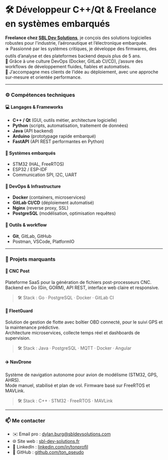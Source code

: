 # 🛠️ Développeur C++/Qt & Freelance en systèmes embarqués

**Freelance chez [SBL Dev Solutions](https://sbldevsolutions.com)**, je conçois des solutions logicielles robustes pour l'industrie, l’aéronautique et l’électronique embarquée.  
✈️ Passionné par les systèmes critiques, je développe des firmwares, des outils d’analyse et des plateformes backend depuis plus de 5 ans.  
🔁 Grâce à une culture DevOps (Docker, GitLab CI/CD), j’assure des workflows de développement fluides, fiables et automatisés.  
🤝 J’accompagne mes clients de l’idée au déploiement, avec une approche sur-mesure et orientée performance.

---

### ⚙️ Compétences techniques

#### 💻 Langages & Frameworks
- **C++ / Qt** (GUI, outils métier, architecture logicielle)
- **Python** (scripts, automatisation, traitement de données)
- **Java** (API backend)
- **Arduino** (prototypage rapide embarqué)
- **FastAPI** (API REST performantes en Python)

#### 🔧 Systèmes embarqués
- STM32 (HAL, FreeRTOS)
- ESP32 / ESP-IDF
- Communication SPI, I2C, UART

#### 🐳 DevOps & Infrastructure
- **Docker** (containers, microservices)
- **GitLab CI/CD** (déploiement automatisé)
- **Nginx** (reverse proxy, SSL)
- **PostgreSQL** (modélisation, optimisation requêtes)

#### 🔁 Outils & workflow
- **Git**, GitLab, GitHub  
- Postman, VSCode, PlatformIO

---

### 🚀 Projets marquants

#### 🔩 CNC Post
Plateforme SaaS pour la génération de fichiers post-processeurs CNC.  
Backend en Go (Gin, GORM), API REST, interface web claire et responsive.  
> 🛠️ Stack : Go · PostgreSQL · Docker · GitLab CI

#### 🚚 FleetGuard  
Solution de gestion de flotte avec boîtier OBD connecté, pour le suivi GPS et la maintenance prédictive.  
Architecture microservices, collecte temps réel et dashboards de supervision.  
> 🛠️ Stack : Java · PostgreSQL · MQTT · Docker · Angular

#### ✈️ NavDrone  
Système de navigation autonome pour avion de modélisme (STM32, GPS, AHRS).  
Mode manuel, stabilisé et plan de vol. Firmware basé sur FreeRTOS et MAVLink.  
> 🛠️ Stack : C++ · STM32 · FreeRTOS · MAVLink

---

### 📫 Me contacter

- ✉️ Email pro : dylan.burg@sbldevsolutions.com
- 🌐 Site web : [sbl-dev-solutions.fr](https://sbldevsolutions.com)
- 💼 LinkedIn : [linkedin.com/in/tonprofil]([https://linkedin.com/in/tonprofil](https://www.linkedin.com/in/dylan-burg/))
- 🐙 GitHub : [github.com/ton_pseudo]([https://github.com/ton_pseudo](https://github.com/dylan-brg))


